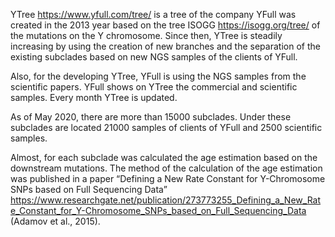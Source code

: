 YTree https://www.yfull.com/tree/  is a tree of the company YFull was created in the 2013 year based on the tree ISOGG https://isogg.org/tree/ of the mutations on the Y chromosome. Since then, YTree is steadily increasing by using the creation of new branches and the separation of the existing subclades based on new NGS samples of the clients of YFull.

Also, for the developing YTree, YFull is using the NGS samples from the scientific papers. YFull shows on YTree the commercial and scientific samples. Every month YTree is updated.

As of May 2020, there are more than 15000 subclades. Under these subclades are located 21000 samples of clients of YFull and 2500 scientific samples.

Almost, for each subclade was calculated the age estimation based on the downstream mutations. The method of the calculation of the age estimation was published in a paper “Defining a New Rate Constant for Y-Chromosome SNPs based on Full Sequencing Data”   https://www.researchgate.net/publication/273773255_Defining_a_New_Rate_Constant_for_Y-Chromosome_SNPs_based_on_Full_Sequencing_Data (Adamov et al., 2015).
